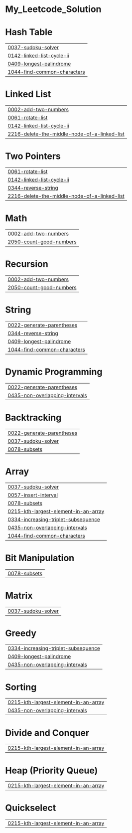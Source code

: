 # My_Leetcode_Solution


# Hash Table
|  |
| ------- |
| [0037-sudoku-solver](https://github.com/Mayuri13/My_Leetcode_Solution/tree/master/0037-sudoku-solver) |
| [0142-linked-list-cycle-ii](https://github.com/Mayuri13/My_Leetcode_Solution/tree/master/0142-linked-list-cycle-ii) |
| [0409-longest-palindrome](https://github.com/Mayuri13/My_Leetcode_Solution/tree/master/0409-longest-palindrome) |
| [1044-find-common-characters](https://github.com/Mayuri13/My_Leetcode_Solution/tree/master/1044-find-common-characters) |
# Linked List
|  |
| ------- |
| [0002-add-two-numbers](https://github.com/Mayuri13/My_Leetcode_Solution/tree/master/0002-add-two-numbers) |
| [0061-rotate-list](https://github.com/Mayuri13/My_Leetcode_Solution/tree/master/0061-rotate-list) |
| [0142-linked-list-cycle-ii](https://github.com/Mayuri13/My_Leetcode_Solution/tree/master/0142-linked-list-cycle-ii) |
| [2216-delete-the-middle-node-of-a-linked-list](https://github.com/Mayuri13/My_Leetcode_Solution/tree/master/2216-delete-the-middle-node-of-a-linked-list) |
# Two Pointers
|  |
| ------- |
| [0061-rotate-list](https://github.com/Mayuri13/My_Leetcode_Solution/tree/master/0061-rotate-list) |
| [0142-linked-list-cycle-ii](https://github.com/Mayuri13/My_Leetcode_Solution/tree/master/0142-linked-list-cycle-ii) |
| [0344-reverse-string](https://github.com/Mayuri13/My_Leetcode_Solution/tree/master/0344-reverse-string) |
| [2216-delete-the-middle-node-of-a-linked-list](https://github.com/Mayuri13/My_Leetcode_Solution/tree/master/2216-delete-the-middle-node-of-a-linked-list) |
# Math
|  |
| ------- |
| [0002-add-two-numbers](https://github.com/Mayuri13/My_Leetcode_Solution/tree/master/0002-add-two-numbers) |
| [2050-count-good-numbers](https://github.com/Mayuri13/My_Leetcode_Solution/tree/master/2050-count-good-numbers) |
# Recursion
|  |
| ------- |
| [0002-add-two-numbers](https://github.com/Mayuri13/My_Leetcode_Solution/tree/master/0002-add-two-numbers) |
| [2050-count-good-numbers](https://github.com/Mayuri13/My_Leetcode_Solution/tree/master/2050-count-good-numbers) |
# String
|  |
| ------- |
| [0022-generate-parentheses](https://github.com/Mayuri13/My_Leetcode_Solution/tree/master/0022-generate-parentheses) |
| [0344-reverse-string](https://github.com/Mayuri13/My_Leetcode_Solution/tree/master/0344-reverse-string) |
| [0409-longest-palindrome](https://github.com/Mayuri13/My_Leetcode_Solution/tree/master/0409-longest-palindrome) |
| [1044-find-common-characters](https://github.com/Mayuri13/My_Leetcode_Solution/tree/master/1044-find-common-characters) |
# Dynamic Programming
|  |
| ------- |
| [0022-generate-parentheses](https://github.com/Mayuri13/My_Leetcode_Solution/tree/master/0022-generate-parentheses) |
| [0435-non-overlapping-intervals](https://github.com/Mayuri13/My_Leetcode_Solution/tree/master/0435-non-overlapping-intervals) |
# Backtracking
|  |
| ------- |
| [0022-generate-parentheses](https://github.com/Mayuri13/My_Leetcode_Solution/tree/master/0022-generate-parentheses) |
| [0037-sudoku-solver](https://github.com/Mayuri13/My_Leetcode_Solution/tree/master/0037-sudoku-solver) |
| [0078-subsets](https://github.com/Mayuri13/My_Leetcode_Solution/tree/master/0078-subsets) |
# Array
|  |
| ------- |
| [0037-sudoku-solver](https://github.com/Mayuri13/My_Leetcode_Solution/tree/master/0037-sudoku-solver) |
| [0057-insert-interval](https://github.com/Mayuri13/My_Leetcode_Solution/tree/master/0057-insert-interval) |
| [0078-subsets](https://github.com/Mayuri13/My_Leetcode_Solution/tree/master/0078-subsets) |
| [0215-kth-largest-element-in-an-array](https://github.com/Mayuri13/My_Leetcode_Solution/tree/master/0215-kth-largest-element-in-an-array) |
| [0334-increasing-triplet-subsequence](https://github.com/Mayuri13/My_Leetcode_Solution/tree/master/0334-increasing-triplet-subsequence) |
| [0435-non-overlapping-intervals](https://github.com/Mayuri13/My_Leetcode_Solution/tree/master/0435-non-overlapping-intervals) |
| [1044-find-common-characters](https://github.com/Mayuri13/My_Leetcode_Solution/tree/master/1044-find-common-characters) |
# Bit Manipulation
|  |
| ------- |
| [0078-subsets](https://github.com/Mayuri13/My_Leetcode_Solution/tree/master/0078-subsets) |
# Matrix
|  |
| ------- |
| [0037-sudoku-solver](https://github.com/Mayuri13/My_Leetcode_Solution/tree/master/0037-sudoku-solver) |
# Greedy
|  |
| ------- |
| [0334-increasing-triplet-subsequence](https://github.com/Mayuri13/My_Leetcode_Solution/tree/master/0334-increasing-triplet-subsequence) |
| [0409-longest-palindrome](https://github.com/Mayuri13/My_Leetcode_Solution/tree/master/0409-longest-palindrome) |
| [0435-non-overlapping-intervals](https://github.com/Mayuri13/My_Leetcode_Solution/tree/master/0435-non-overlapping-intervals) |
# Sorting
|  |
| ------- |
| [0215-kth-largest-element-in-an-array](https://github.com/Mayuri13/My_Leetcode_Solution/tree/master/0215-kth-largest-element-in-an-array) |
| [0435-non-overlapping-intervals](https://github.com/Mayuri13/My_Leetcode_Solution/tree/master/0435-non-overlapping-intervals) |
# Divide and Conquer
|  |
| ------- |
| [0215-kth-largest-element-in-an-array](https://github.com/Mayuri13/My_Leetcode_Solution/tree/master/0215-kth-largest-element-in-an-array) |
# Heap (Priority Queue)
|  |
| ------- |
| [0215-kth-largest-element-in-an-array](https://github.com/Mayuri13/My_Leetcode_Solution/tree/master/0215-kth-largest-element-in-an-array) |
# Quickselect
|  |
| ------- |
| [0215-kth-largest-element-in-an-array](https://github.com/Mayuri13/My_Leetcode_Solution/tree/master/0215-kth-largest-element-in-an-array) |
